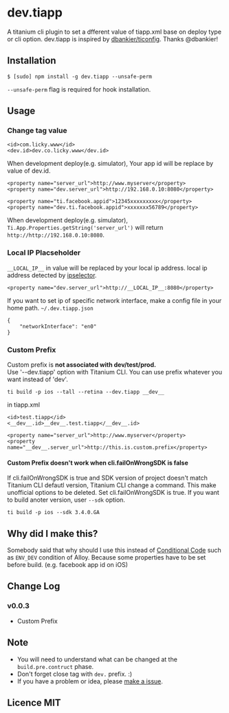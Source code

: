 # dev.tiapp

A titanium cli plugin to set a dfferent value of tiapp.xml base on deploy type or cli option.
dev.tiapp is inspired by [dbankier/ticonfig](https://github.com/dbankier/ticonfig). Thanks @dbankier!

## Installation

~~~
$ [sudo] npm install -g dev.tiapp --unsafe-perm
~~~
`--unsafe-perm` flag is required for hook installation.

## Usage

### Change tag value
~~~
<id>com.licky.www</id>
<dev.id>dev.co.licky.www</dev.id>
~~~
When development deploy(e.g. simulator), Your app id will be replace by value of dev.id.

~~~  
<property name="server_url">http://www.myserver</property>
<property name="dev.server_url">http://192.168.0.10:8080</property>

<property name="ti.facebook.appid">12345xxxxxxxxx</property>
<property name="dev.ti.facebook.appid">xxxxxxx56789</property>
~~~
When development deploy(e.g. simulator), `Ti.App.Properties.getString('server_url')` will return `http://http://192.168.0.10:8080`.  

### Local IP Placseholder
`__LOCAL_IP__` in value will be replaced by your local ip address. local ip address detected by [ipselector](https://www.npmjs.org/package/ipselector).

~~~
<property name="dev.server_url">http://__LOCAL_IP__:8080</property>
~~~

If you want to set ip of specific network interface, make a config file in your home path.
`~/.dev.tiapp.json`
~~~
{
    "networkInterface": "en0"
}
~~~

### Custom Prefix
Custom prefix is **not associated with dev/test/prod.**  
Use '--dev.tiapp' option with Titanium CLI. You can use prefix whatever you want instead of 'dev'.
~~~
ti build -p ios --tall --retina --dev.tiapp __dev__
~~~

in tiapp.xml
~~~
<id>test.tiapp</id>
<__dev__.id>__dev__.test.tiapp</__dev__.id>

<property name="server_url">http://www.myserver</property>
<property name="__dev__.server_url">http://this.is.custom.prefix</property>
~~~

#### Custom Prefix doesn't work when cli.failOnWrongSDK is false
If cli.failOnWrongSDK is true and SDK version of project doesn't match Titanium CLI defautl version, Titanium CLI change a command. This make unofficial options to be deleted.
Set cli.failOnWrongSDK is true. If you want to build anoter version, user `--sdk` option.

`ti build -p ios --sdk 3.4.0.GA`

## Why did I make this?
Somebody said that why should I use this instead of [Conditional Code](http://docs.appcelerator.com/titanium/3.0/#!/guide/Alloy_Controllers-section-34636384_AlloyControllers-ConditionalCode) such as `ENV_DEV` condition of Alloy.
Because some properties have to be set before build. (e.g. facebook app id on iOS)

## Change Log

### v0.0.3
- Custom Prefix

## Note
- You will need to understand what can be changed at the `build.pre.contruct` phase.
- Don't forget close tag with `dev.` prefix. :)
- If you have a problem or idea, please [make a issue](https://github.com/yomybaby/dev.tiapp/issues).

## Licence MIT
